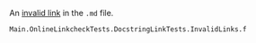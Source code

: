 An [invalid link](http://domain.invalid/index.html) in the `.md` file.


```@docs
Main.OnlineLinkcheckTests.DocstringLinkTests.InvalidLinks.f
```
